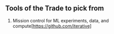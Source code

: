 ## Tools of the Trade to pick from

1. Mission control for ML experiments, data, and compute[https://github.com/iterative]
